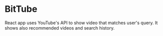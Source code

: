 # BitTube
React app uses YouTube's API to show video that matches user's query. It shows also recommended videos and search history.


